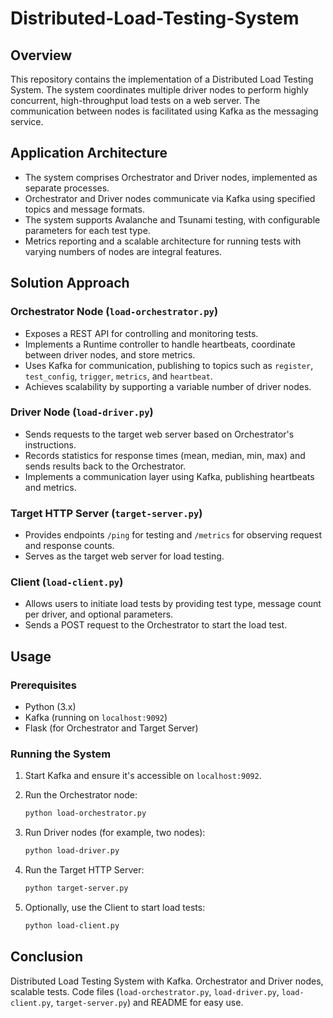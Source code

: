 # Distributed-Load-Testing-System
## Overview

This repository contains the implementation of a Distributed Load Testing System. The system coordinates multiple driver nodes to perform highly concurrent, high-throughput load tests on a web server. The communication between nodes is facilitated using Kafka as the messaging service.

## Application Architecture


- The system comprises Orchestrator and Driver nodes, implemented as separate processes.
- Orchestrator and Driver nodes communicate via Kafka using specified topics and message formats.
- The system supports Avalanche and Tsunami testing, with configurable parameters for each test type.
- Metrics reporting and a scalable architecture for running tests with varying numbers of nodes are integral features.

## Solution Approach

### Orchestrator Node (`load-orchestrator.py`)

- Exposes a REST API for controlling and monitoring tests.
- Implements a Runtime controller to handle heartbeats, coordinate between driver nodes, and store metrics.
- Uses Kafka for communication, publishing to topics such as `register`, `test_config`, `trigger`, `metrics`, and `heartbeat`.
- Achieves scalability by supporting a variable number of driver nodes.

### Driver Node (`load-driver.py`)

- Sends requests to the target web server based on Orchestrator's instructions.
- Records statistics for response times (mean, median, min, max) and sends results back to the Orchestrator.
- Implements a communication layer using Kafka, publishing heartbeats and metrics.

### Target HTTP Server (`target-server.py`)

- Provides endpoints `/ping` for testing and `/metrics` for observing request and response counts.
- Serves as the target web server for load testing.

### Client (`load-client.py`)

- Allows users to initiate load tests by providing test type, message count per driver, and optional parameters.
- Sends a POST request to the Orchestrator to start the load test.

## Usage

### Prerequisites

- Python (3.x)
- Kafka (running on `localhost:9092`)
- Flask (for Orchestrator and Target Server)

### Running the System

1. Start Kafka and ensure it's accessible on `localhost:9092`.
2. Run the Orchestrator node:

   ```bash
   python load-orchestrator.py
   ```

3. Run Driver nodes (for example, two nodes):

   ```bash
   python load-driver.py
   ```

4. Run the Target HTTP Server:

   ```bash
   python target-server.py
   ```

5. Optionally, use the Client to start load tests:

   ```bash
   python load-client.py
   ```
  
## Conclusion

Distributed Load Testing System with Kafka. Orchestrator and Driver nodes, scalable tests. Code files (`load-orchestrator.py`, `load-driver.py`, `load-client.py`, `target-server.py`) and README for easy use.
